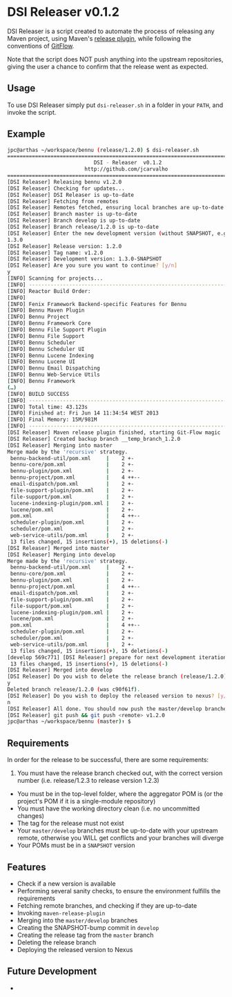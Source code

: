 DSI Releaser v0.1.2
=========

DSI Releaser is a script created to automate the process of releasing any Maven project, using Maven's [release plugin](http://maven.apache.org/maven-release/maven-release-plugin/), while following the conventions of [GitFlow](http://nvie.com/posts/a-successful-git-branching-model/).

Note that the script does NOT push anything into the upstream repositories, giving the user a chance to confirm that the release went as expected.

## Usage

To use DSI Releaser simply put `dsi-releaser.sh` in a folder in your `PATH`, and invoke the script.

## Example

```sh
jpc@arthas ~/workspace/bennu (release/1.2.0) $ dsi-releaser.sh 
=================================================================================
                            DSI - Releaser  v0.1.2                     
                         http://github.com/jcarvalho                             
=================================================================================
[DSI Releaser] Releasing bennu v1.2.0
[DSI Releaser] Checking for updates...
[DSI Releaser] DSI Releaser is up-to-date
[DSI Releaser] Fetching from remotes
[DSI Releaser] Remotes fetched, ensuring local branches are up-to-date
[DSI Releaser] Branch master is up-to-date
[DSI Releaser] Branch develop is up-to-date
[DSI Releaser] Branch release/1.2.0 is up-to-date
[DSI Releaser] Enter the new development version (without SNAPSHOT, e.g. 1.4.2):
1.3.0
[DSI Releaser] Release version: 1.2.0
[DSI Releaser] Tag name: v1.2.0
[DSI Releaser] Development version: 1.3.0-SNAPSHOT
[DSI Releaser] Are you sure you want to continue? [y/n]
y
[INFO] Scanning for projects...
[INFO] ------------------------------------------------------------------------
[INFO] Reactor Build Order:
[INFO] 
[INFO] Fenix Framework Backend-specific Features for Bennu
[INFO] Bennu Maven Plugin
[INFO] Bennu Project
[INFO] Bennu Framework Core
[INFO] Bennu File Support Plugin
[INFO] Bennu File Support
[INFO] Bennu Scheduler
[INFO] Bennu Scheduler UI
[INFO] Bennu Lucene Indexing
[INFO] Bennu Lucene UI
[INFO] Bennu Email Dispatching
[INFO] Bennu Web-Service Utils
[INFO] Bennu Framework
(…)
[INFO] BUILD SUCCESS
[INFO] ------------------------------------------------------------------------
[INFO] Total time: 43.123s
[INFO] Finished at: Fri Jun 14 11:34:54 WEST 2013
[INFO] Final Memory: 15M/981M
[INFO] ------------------------------------------------------------------------
[DSI Releaser] Maven release plugin finished, starting Git-Flow magic
[DSI Releaser] Created backup branch __temp_branch_1.2.0
[DSI Releaser] Merging into master
Merge made by the 'recursive' strategy.
 bennu-backend-util/pom.xml     |    2 +-
 bennu-core/pom.xml             |    2 +-
 bennu-plugin/pom.xml           |    2 +-
 bennu-project/pom.xml          |    4 ++--
 email-dispatch/pom.xml         |    2 +-
 file-support-plugin/pom.xml    |    2 +-
 file-support/pom.xml           |    2 +-
 lucene-indexing-plugin/pom.xml |    2 +-
 lucene/pom.xml                 |    2 +-
 pom.xml                        |    4 ++--
 scheduler-plugin/pom.xml       |    2 +-
 scheduler/pom.xml              |    2 +-
 web-service-utils/pom.xml      |    2 +-
 13 files changed, 15 insertions(+), 15 deletions(-)
[DSI Releaser] Merged into master
[DSI Releaser] Merging into develop
Merge made by the 'recursive' strategy.
 bennu-backend-util/pom.xml     |    2 +-
 bennu-core/pom.xml             |    2 +-
 bennu-plugin/pom.xml           |    2 +-
 bennu-project/pom.xml          |    4 ++--
 email-dispatch/pom.xml         |    2 +-
 file-support-plugin/pom.xml    |    2 +-
 file-support/pom.xml           |    2 +-
 lucene-indexing-plugin/pom.xml |    2 +-
 lucene/pom.xml                 |    2 +-
 pom.xml                        |    4 ++--
 scheduler-plugin/pom.xml       |    2 +-
 scheduler/pom.xml              |    2 +-
 web-service-utils/pom.xml      |    2 +-
 13 files changed, 15 insertions(+), 15 deletions(-)
[develop 569c771] [DSI Releaser] prepare for next development iteration
 13 files changed, 15 insertions(+), 15 deletions(-)
[DSI Releaser] Merged into develop
[DSI Releaser] Do you wish to delete the release branch (release/1.2.0)? [y/n]
y
Deleted branch release/1.2.0 (was c90f61f).
[DSI Releaser] Do you wish to deploy the released version to nexus? [y/n]
n
[DSI Releaser] All done. You should now push the master/develop branches as well as the tags using:
[DSI Releaser] git push && git push <remote> v1.2.0
jpc@arthas ~/workspace/bennu (master)↑ $ 

```


## Requirements


In order for the release to be successful, there are some requirements:

 1. You must have the release branch checked out, with the correct version number (i.e. release/1.2.3 to release version 1.2.3)
 * You must be in the top-level folder, where the aggregator POM is (or the project's POM if it is a single-module repository)
 * You must have the working directory clean (i.e. no uncommitted changes)
 * The tag for the release must not exist
 * Your `master/develop` branches must be up-to-date with your upstream remote, otherwise you WILL get conflicts and your branches will diverge
 * Your POMs must be in a `SNAPSHOT` version

## Features

 * Check if a new version is available
 * Performing several sanity checks, to ensure the environment fulfills the requirements
 * Fetching remote branches, and checking if they are up-to-date
 * Invoking `maven-release-plugin`
 * Merging into the `master/develop` branches
 * Creating the SNAPSHOT-bump commit in `develop`
 * Creating the release tag from the `master` branch
 * Deleting the release branch
 * Deploying the released version to Nexus
  
## Future Development

 * 
 